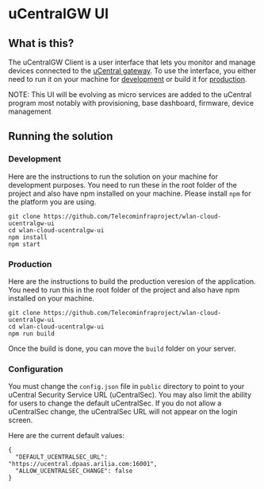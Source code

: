 # uCentralGW UI

## What is this?
The uCentralGW Client is a user interface that lets you monitor and manage devices connected to the [uCentral gateway](https://github.com/Telecominfraproject/wlan-cloud-ucentralgw). To use the interface,
you either need to run it on your machine for [development](#development) or build it for [production](#production).

NOTE: This UI will be evolving as micro services are added to the uCentral program most notably with provisioning, base dashboard, firmware, device management

## Running the solution

### Development
Here are the instructions to run the solution on your machine for development purposes. You need to run these in the root folder of the project and also have npm installed on your machine. Please install `npm` for the platform you are using.
```
git clone https://github.com/Telecominfraproject/wlan-cloud-ucentralgw-ui
cd wlan-cloud-ucentralgw-ui
npm install
npm start
```
### Production
Here are the instructions to build the production veresion of the application. You need to run this in the root folder of the project and also have npm installed on your machine.
```
git clone https://github.com/Telecominfraproject/wlan-cloud-ucentralgw-ui
cd wlan-cloud-ucentralgw-ui
npm run build
```
Once the build is done, you can move the `build` folder on your server.

### Configuration
You must change the `config.json` file in `public` directory to point to your uCentral Security Service URL (uCentralSec). You may also limit the ability for users to change the default uCentralSec. If you do not allow a uCentralSec change, the uCentralSec URL will not appear on the login screen. 

Here are the current default values: 
```
{
  "DEFAULT_UCENTRALSEC_URL": "https://ucentral.dpaas.arilia.com:16001",
  "ALLOW_UCENTRALSEC_CHANGE": false
}
```
